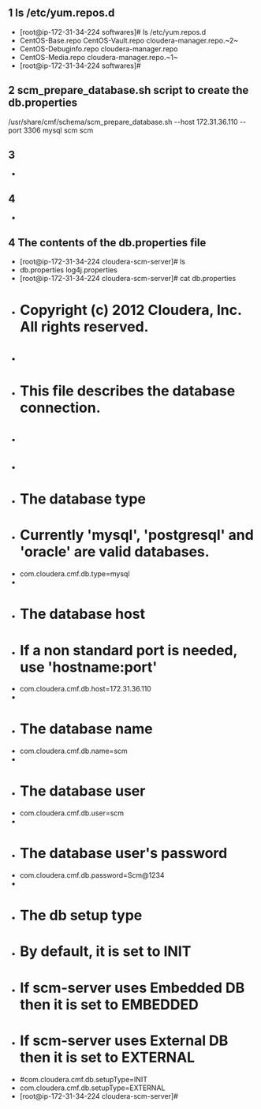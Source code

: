 ## 1 ls /etc/yum.repos.d

* [root@ip-172-31-34-224 softwares]# ls /etc/yum.repos.d
* CentOS-Base.repo       CentOS-Vault.repo          cloudera-manager.repo.~2~
* CentOS-Debuginfo.repo  cloudera-manager.repo
* CentOS-Media.repo      cloudera-manager.repo.~1~
* [root@ip-172-31-34-224 softwares]# 


## 2 scm_prepare_database.sh script to create the db.properties
/usr/share/cmf/schema/scm_prepare_database.sh  --host 172.31.36.110 --port 3306  mysql scm scm

## 3

*

## 4

*

## 4 The contents of the db.properties file
* [root@ip-172-31-34-224 cloudera-scm-server]# ls
* db.properties  log4j.properties
* [root@ip-172-31-34-224 cloudera-scm-server]# cat db.properties 
* # Copyright (c) 2012 Cloudera, Inc. All rights reserved.
* #
* # This file describes the database connection.
* #
* 
* # The database type
* # Currently 'mysql', 'postgresql' and 'oracle' are valid databases.
* com.cloudera.cmf.db.type=mysql
* 
* # The database host
* # If a non standard port is needed, use 'hostname:port'
* com.cloudera.cmf.db.host=172.31.36.110
* 
* # The database name
* com.cloudera.cmf.db.name=scm
* 
* # The database user
* com.cloudera.cmf.db.user=scm
* 
* # The database user's password
* com.cloudera.cmf.db.password=Scm@1234
* 
* # The db setup type
* # By default, it is set to INIT
* # If scm-server uses Embedded DB then it is set to EMBEDDED
* # If scm-server uses External DB then it is set to EXTERNAL
* #com.cloudera.cmf.db.setupType=INIT
* com.cloudera.cmf.db.setupType=EXTERNAL
* [root@ip-172-31-34-224 cloudera-scm-server]# 





